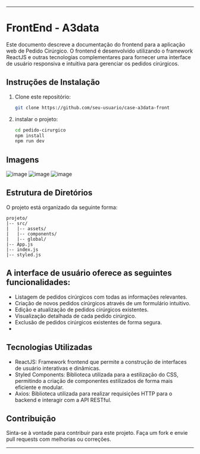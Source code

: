 
---

# FrontEnd - A3data

Este documento descreve a documentação do frontend para a aplicação web de Pedido Cirúrgico. O frontend é desenvolvido utilizando o framework ReactJS e outras tecnologias complementares para fornecer uma interface de usuário responsiva e intuitiva para gerenciar os pedidos cirúrgicos.

## Instruções de Instalação

1. Clone este repositório:

   ```bash
   git clone https://github.com/seu-usuario/case-a3data-front
   ```

2. instalar o projeto:

   ```bash
   cd pedido-cirurgico
   npm install
   npm run dev
   ```

## Imagens
![image](https://github.com/gabrielmina118/case-a3data-front/assets/36056107/67a6d273-c356-425d-9208-99718c3a1318)
![image](https://github.com/gabrielmina118/case-a3data-front/assets/36056107/3a522650-1ba7-4f90-b696-a58e1f3e2789)
![image](https://github.com/gabrielmina118/case-a3data-front/assets/36056107/8274cf49-81c5-4c60-b9e1-a8457da59000)



## Estrutura de Diretórios

O projeto está organizado da seguinte forma:

```
projeto/
|-- src/
|   |-- assets/
|   |-- components/
|   |-- global/
|-- App.js
|-- index.js
|-- styled.js
```

## A interface de usuário oferece as seguintes funcionalidades:

- Listagem de pedidos cirúrgicos com todas as informações relevantes.
- Criação de novos pedidos cirúrgicos através de um formulário intuitivo.
- Edição e atualização de pedidos cirúrgicos existentes.
- Visualização detalhada de cada pedido cirúrgico.
- Exclusão de pedidos cirúrgicos existentes de forma segura.
- 
## Tecnologias Utilizadas

- ReactJS: Framework frontend que permite a construção de interfaces de usuário interativas e dinâmicas.
- Styled Components: Biblioteca utilizada para a estilização do CSS, permitindo a criação de componentes estilizados de forma mais eficiente e modular.
- Axios: Biblioteca utilizada para realizar requisições HTTP para o backend e interagir com a API RESTful.


## Contribuição

Sinta-se à vontade para contribuir para este projeto. Faça um fork e envie pull requests com melhorias ou correções.

---
